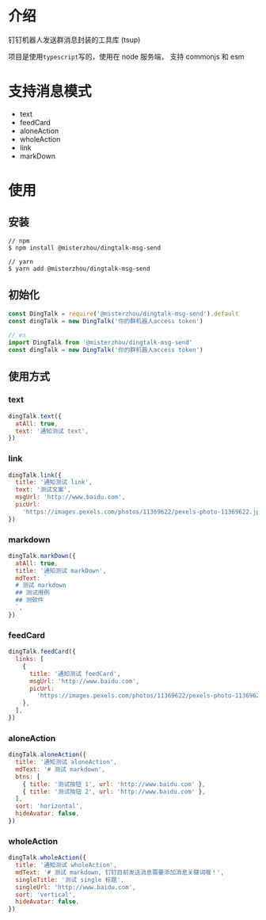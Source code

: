 # 介绍

钉钉机器人发送群消息封装的工具库 (tsup)

项目是使用`typescript`写的，使用在 node 服务端， 支持 commonjs 和 esm

# 支持消息模式

- text
- feedCard
- aloneAction
- wholeAction
- link
- markDown

# 使用

## 安装

```shell
// npm
$ npm install @misterzhou/dingtalk-msg-send

// yarn
$ yarn add @misterzhou/dingtalk-msg-send
```

## 初始化

```js
const DingTalk = require('@misterzhou/dingtalk-msg-send').default
const dingTalk = new DingTalk('你的群机器人access token')
```

```js
// es
import DingTalk from '@misterzhou/dingtalk-msg-send'
const dingTalk = new DingTalk('你的群机器人access token')
```

## 使用方式

### text

```js
dingTalk.text({
  atAll: true,
  text: '通知测试 text',
})
```

### link

```js
dingTalk.link({
  title: '通知测试 link',
  text: '测试文案',
  msgUrl: 'http://www.baidu.com',
  picUrl:
    'https://images.pexels.com/photos/11369622/pexels-photo-11369622.jpeg?auto=compress&cs=tinysrgb&dpr=1&w=500',
})
```

### markdown

```js
dingTalk.markDown({
  atAll: true,
  title: '通知测试 markDown',
  mdText: `
  # 测试 markdown
  ## 测试用例
  ## 测软件
  `,
})
```

### feedCard

```js
dingTalk.feedCard({
  links: [
    {
      title: '通知测试 feedCard',
      msgUrl: 'http://www.baidu.com',
      picUrl:
        'https://images.pexels.com/photos/11369622/pexels-photo-11369622.jpeg?auto=compress&cs=tinysrgb&dpr=1&w=500',
    },
  ],
})
```

### aloneAction

```js
dingTalk.aloneAction({
  title: '通知测试 aloneAction',
  mdText: '# 测试 markdown',
  btns: [
    { title: '测试按钮 1', url: 'http://www.baidu.com' },
    { title: '测试按钮 2', url: 'http://www.baidu.com' },
  ],
  sort: 'horizontal',
  hideAvatar: false,
})
```

### wholeAction

```js
dingTalk.wholeAction({
  title: '通知测试 wholeAction',
  mdText: '# 测试 markdown, 钉钉目前发送消息需要添加消息关键词哦！',
  singleTitle: '测试 single 标题',
  singleUrl: 'http://www.baidu.com',
  sort: 'vertical',
  hideAvatar: false,
})
```